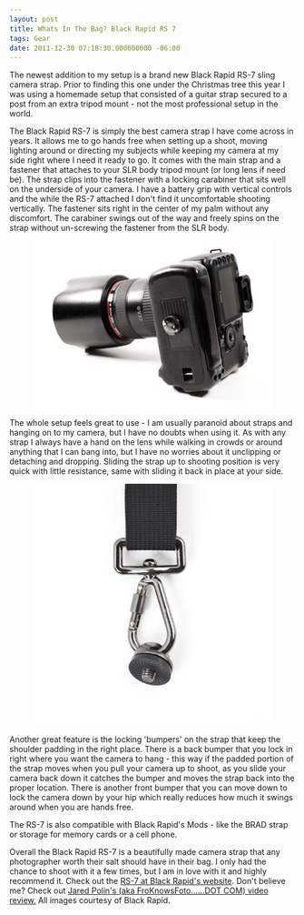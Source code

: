 ```yaml
---
layout: post
title: Whats In The Bag? Black Rapid RS 7
tags: Gear
date: 2011-12-30 07:18:30.000000000 -06:00
---
```

<p>The newest addition to my setup is a brand new Black Rapid RS-7 sling camera strap.  Prior to finding this one under the Christmas tree this year I was using a homemade setup that consisted of a guitar strap secured to a post from an extra tripod mount - not the most professional setup in the world.</p>

<p>The Black Rapid RS-7 is simply the best camera strap I have come across in years.  It allows me to go hands free when setting up a shoot, moving lighting around or directing my subjects while keeping my camera at my side right where I need it ready to go. It comes with the main strap and a fastener that attaches to your SLR body tripod mount (or long lens if need be).  The strap clips into the fastener with a locking carabiner that sits well on the underside of your camera. I have a battery grip with vertical controls and the while the RS-7 attached I don't find it uncomfortable shooting vertically.  The fastener sits right in the center of my palm without any discomfort.  The carabiner swings out of the way and freely spins on the strap without un-screwing the fastener from the SLR body.</p>

<figure>
<img src="/images/fastener.jpg" alt="Black Rapid RS-7 Fastener on Canon EOS DSLR Camera" />
</figure>

<p>The whole setup feels great to use - I am usually paranoid about straps and hanging on to my camera, but I have no doubts when using it.  As with any strap I always have a hand on the lens while walking in crowds or around anything that I can bang into, but I have no worries about it unclipping or detaching and dropping. Sliding the strap up to shooting position is very quick with little resistance, same with sliding it back in place at your side.</p>

<figure>
<img src="/images/carabiner.jpg" alt="Black Rapid RS-7 Caribeaner clip for digital SLR camera" />
</figure>

<p>Another great feature is the locking 'bumpers' on the strap that keep the shoulder padding in the right place.  There is a back bumper that you lock in right where you want the camera to hang - this way if the padded portion of the strap moves when you pull your camera up to shoot, as you slide your camera back down it catches the bumper and moves the strap back into the proper location.  There is another front bumper that you can move down to lock the camera down by your hip which really reduces how much it swings around when you are hands free.</p>

<p>The RS-7 is also compatible with Black Rapid's Mods - like the BRAD strap or storage for memory cards or a cell phone.</p>

<p>Overall the Black Rapid RS-7 is a beautifully made camera strap that any photographer worth their salt should have in their bag. I only had the chance to shoot with it a few times, but I am in love with it and highly recommend it. Check out the <a href="http://www.blackrapid.com/product/camera-strap/rs-7/">RS-7 at Black Rapid's website</a>.  Don't believe me? Check out <a href="http://www.youtube.com/watch?v=hWJKrqP40Nw">Jared Polin's (aka FroKnowsFoto......DOT COM) video review.</a>  All images courtesy of Black Rapid.</p>
